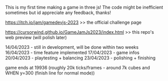 This is my first time making a game in three js! The code might be inefficient sometimes but id appreciate any feedback, thanks!

https://itch.io/jam/gamedevjs-2023 >> the official challenge page

https://cursorwind.github.io/GameJamJs2023/index.html >> this repo's web preview (will polish later)

14/04/2023 - still in development, will be done within two weeks
16/04/2023 - time feature implemented
17/04/2023 - game infos
20/04/2023 - playtesting + balancing
23/04/2023 - polishing + finishing

game ends at 19936 (roughly 20k ticks/frames - around 7k cubes and WHEN y=300 (finish line for normal mode))